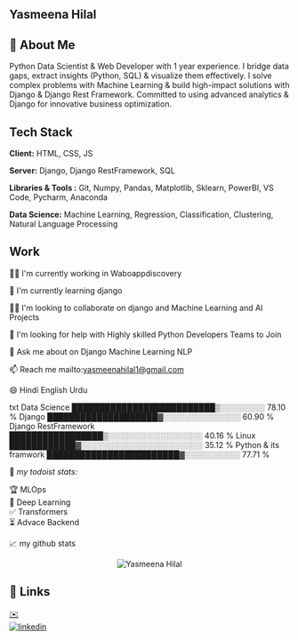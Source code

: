 ## Yasmeena Hilal
## 🚀 About Me
Python Data Scientist & Web Developer with 1 year experience. I bridge data gaps, extract insights (Python, SQL) & visualize them effectively. I solve complex problems with Machine Learning & build high-impact solutions with Django & Django Rest Framework. Committed to using advanced analytics & Django for innovative business optimization.
## Tech Stack

**Client:** HTML, CSS, JS

**Server:** Django, Django RestFramework, SQL

**Libraries & Tools :** Git, Numpy, Pandas, Matplotlib, Sklearn, PowerBI, VS Code, Pycharm, Anaconda

**Data Science:** Machine Learning, Regression, Classification, Clustering, Natural Language Processing


## Work
👩‍💻 I'm currently working in Waboappdiscovery

🧠 I'm currently learning django

👯‍♀️ I'm looking to collaborate on django and Machine Learning and AI Projects

🤔 I'm looking for help with Highly skilled Python Developers Teams to Join

💬 Ask me about on Django Machine Learning NLP

📫 Reach me mailto:yasmeenahilal1@gmail.com

😄 Hindi English Urdu


<!--START_SECTION:waka-->

txt
Data Science              ██████████████████████████▒░░░░░░░░   78.10 %
Django                    ████████████████████▓░░░░░░░░░░░░░░   60.90 %
Django RestFramework      █████████████████▒░░░░░░░░░░░░░░░░░   40.16 %
Linux                     ████████████▓░░░░░░░░░░░░░░░░░░░░░░   35.12 %
Python & its framwork     ████████████████████████▓░░░░░░░░░░   77.71 %


<!--END_SECTION:waka-->



🚧 *my todoist stats:*
<!-- TODO-IST:START -->
🏆  MLOps        
🌸  Deep Learning         
✅  Transformers          
⏳  Advace Backend 
<!-- TODO-IST:END -->


📈 my github stats

<p align="center"> <img src="https://github-readme-stats.vercel.app/api?username=yasmeenahilal&show_icons=true&theme=gotham" alt="Yasmeena Hilal" />



## 🔗 Links


[ ✉️ ](mailto:yasmeenahilal1@gmail.com)  <br>
[![linkedin](https://img.shields.io/badge/linkedin-0A66C2?style=for-the-badge&logo=linkedin&logoColor=white)](https://www.linkedin.com/in/yasmeena-hilal-a410b4236/)

